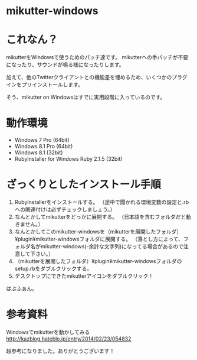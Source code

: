 mikutter-windows
================

# これなん？
mikutterをWindowsで使うためのパッチ達です。
mikutterへの手パッチが不要になったり、サウンドが鳴る様になったりします。

加えて、他のTwitterクライアントとの機能差を埋めるため、いくつかのプラグインをプリインストールします。

そう、mikutter on Windowsはすでに実用段階に入っているのです。

# 動作環境
* Windows 7 Pro (64bit)
* Windows 8.1 Pro (64bit)
* Windows 8.1 (32bit)
* RubyInstaller for Windows Ruby 2.1.5 (32bit)

# ざっくりとしたインストール手順
1. RubyInstallerをインストールする。
（途中で聞かれる環境変数の設定と.rbへの関連付けは必ずチェックしましょう。）
2. なんとかしてmikutterをどっかに展開する。
（日本語を含むフォルダだと動きません。）
3. なんとかしてこのmikutter-windowsを（mikutterを展開したフォルダ）¥plugin¥mikutter-windowsフォルダに展開する。
（落とし方によって、フォルダ名がmikutter-windows(-余計な文字列)になってる場合があるので注意して下さい。）
4. （mikutterを展開したフォルダ）¥plugin¥mikutter-windowsフォルダのsetup.rbをダブルクリックする。
5. デスクトップにできたmikutterアイコンをダブルクリック！

はぶふぁん。


# 参考資料

Windowsでmikutterを動かしてみる
http://kazblog.hateblo.jp/entry/2014/02/23/054832

超参考になりました。ありがとうございます！
